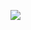 
<a href='http://37.139.13.190/job/SpringBootApi/'><img src='issues.jenkins-ci.org/secure/projectavatar?pid=10172&amp;avatarId=10152'></a>
